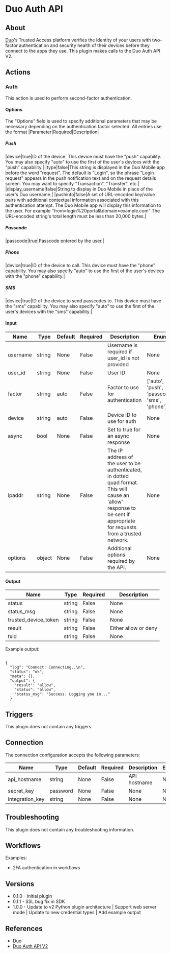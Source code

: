 
# Duo Auth API

## About

[Duo](https://duo.com/)'s Trusted Access platform verifies the identity of your users with two-factor authentication and
security health of their devices before they connect to the apps they use. This plugin makes calls to the Duo Auth API V2.

## Actions

### Auth

This action is used to perform second-factor authentication.

#### Options

The "Options" field is used to specify additional parameters that may be necessary depending on the authentication factor selected.
All entries use the format |Parameter|Required|Description|

##### Push

|device|true|ID of the device. This device must have the "push" capability. You may also specify "auto" to use the first of the user's devices with the "push" capability.|
|type|false|This string is displayed in the Duo Mobile app before the word "request". The default is "Login", so the phrase "Login request" appears in the push notification text and on the request details screen. You may want to specify "Transaction", "Transfer", etc.|
|display_username|false|String to display in Duo Mobile in place of the user's Duo username.|
|pushinfo|false|A set of URL-encoded key/value pairs with additional contextual information associated with this authentication attempt. The Duo Mobile app will display this information to the user. For example "from=login%20portal&domain=example.com" The URL-encoded string's total length must be less than 20,000 bytes.|

##### Passcode

|passcode|true|Passcode entered by the user.|

##### Phone

|device|true|ID of the device to call. This device must have the "phone" capability. You may also specify "auto" to use the first of the user's devices with the "phone" capability.|

##### SMS

|device|true|ID of the device to send passcodes to. This device must have the "sms" capability. You may also specify "auto" to use the first of the user's devices with the "sms" capability.|

#### Input

|Name|Type|Default|Required|Description|Enum|
|----|----|-------|--------|-----------|----|
|username|string|None|False|Username is required if user_id is not provided|None|
|user_id|string|None|False|User ID|None|
|factor|string|auto|False|Factor to use for authentication|['auto', 'push', 'passcode', 'sms', 'phone']|
|device|string|auto|False|Device ID to use for auth|None|
|async|bool|None|False|Set to true for an async response|None|
|ipaddr|string|None|False|The IP address of the user to be authenticated, in dotted quad format. This will cause an 'allow' response to be sent if appropriate for requests from a trusted network.|None|
|options|object|None|False|Additional options required by the API.|None|

#### Output

|Name|Type|Required|Description|
|----|----|--------|-----------|
|status|string|False|None|
|status_msg|string|False|None|
|trusted_device_token|string|False|None|
|result|string|False|Either allow or deny|
|txid|string|False|None|

Example output:

```

{
  "log": "Connect: Connecting..\n",
  "status": "ok",
  "meta": {},
  "output": {
    "result": "allow",
    "status": "allow",
    "status_msg": "Success. Logging you in..."
  }

```

## Triggers

This plugin does not contain any triggers.

## Connection

The connection configuration accepts the following parameters:

|Name|Type|Default|Required|Description|Enum|
|----|----|-------|--------|-----------|----|
|api_hostname|string|None|False|API hostname|None|
|secret_key|password|None|False|None|None|
|integration_key|string|None|False|None|None|

## Troubleshooting

This plugin does not contain any troubleshooting information.

## Workflows

Examples:

* 2FA authentication in workflows

## Versions

* 0.1.0 - Initial plugin
* 0.1.1 - SSL bug fix in SDK
* 1.0.0 - Update to v2 Python plugin architecture | Support web server mode | Update to new credential types | Add example output

## References

* [Duo](https://duo.com/)
* [Duo Auth API V2](https://duo.com/docs/authapi)
